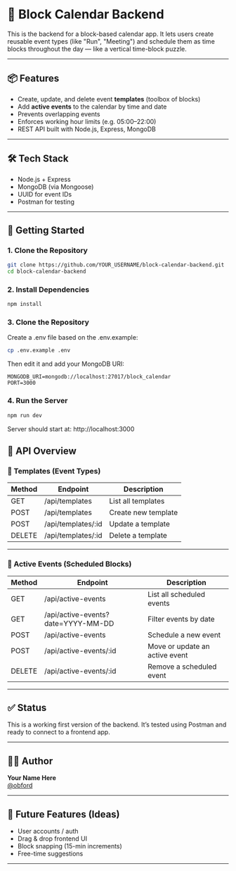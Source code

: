 # 🧱 Block Calendar Backend

This is the backend for a block-based calendar app. It lets users create reusable event types (like "Run", "Meeting") and schedule them as time blocks throughout the day — like a vertical time-block puzzle.

---

## 📦 Features

- Create, update, and delete event **templates** (toolbox of blocks)
- Add **active events** to the calendar by time and date
- Prevents overlapping events
- Enforces working hour limits (e.g. 05:00–22:00)
- REST API built with Node.js, Express, MongoDB

---

## 🛠️ Tech Stack

- Node.js + Express
- MongoDB (via Mongoose)
- UUID for event IDs
- Postman for testing

---

## 🚀 Getting Started

### 1. Clone the Repository

```bash
git clone https://github.com/YOUR_USERNAME/block-calendar-backend.git
cd block-calendar-backend
```
### 2. Install Dependencies

```bash
npm install
```
### 3. Clone the Repository
Create a .env file based on the .env.example:

```bash
cp .env.example .env
```
Then edit it and add your MongoDB URI:

```env
MONGODB_URI=mongodb://localhost:27017/block_calendar
PORT=3000
```

### 4. Run the Server
```bash
npm run dev
```
Server should start at: http://localhost:3000

## 🔌 API Overview

### 🧰 Templates (Event Types)

| Method | Endpoint              | Description         |
|--------|-----------------------|---------------------|
| GET    | /api/templates        | List all templates  |
| POST   | /api/templates        | Create new template |
| POST   | /api/templates/:id    | Update a template   |
| DELETE | /api/templates/:id    | Delete a template   |

---

### 📅 Active Events (Scheduled Blocks)

| Method | Endpoint                                 | Description                    |
|--------|------------------------------------------|--------------------------------|
| GET    | /api/active-events                       | List all scheduled events      |
| GET    | /api/active-events?date=YYYY-MM-DD       | Filter events by date          |
| POST   | /api/active-events                       | Schedule a new event           |
| POST   | /api/active-events/:id                   | Move or update an active event |
| DELETE | /api/active-events/:id                   | Remove a scheduled event       |

---

## ✅ Status

This is a working first version of the backend. It’s tested using Postman and ready to connect to a frontend app.

---

## 🙋‍♂️ Author

**Your Name Here**  
[@obford](https://github.com/obford)

---

## 📌 Future Features (Ideas)

- User accounts / auth  
- Drag & drop frontend UI  
- Block snapping (15-min increments)  
- Free-time suggestions  

---